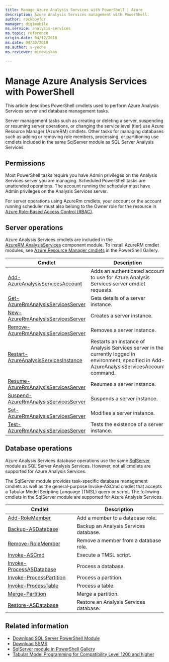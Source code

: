 ```yaml
---
title: Manage Azure Analysis Services with PowerShell | Azure
description: Azure Analysis Services management with PowerShell.
author: rockboyfor
manager: digimobile
ms.service: analysis-services
ms.topic: reference
origin.date: 04/12/2018
ms.date: 04/30/2018
ms.author: v-yeche
ms.reviewer: minewiskan

---
```


# Manage Azure Analysis Services with PowerShell

This article describes PowerShell cmdlets used to perform Azure Analysis Services server and database management tasks. 

Server management tasks such as creating or deleting a server, suspending or resuming server operations, or changing the service level (tier) use Azure Resource Manager (AzureRM) cmdlets. Other tasks for managing databases such as adding or removing role members, processing, or partitioning use cmdlets included in the same SqlServer module as SQL Server Analysis Services.

## Permissions
Most PowerShell tasks require you have Admin privileges on the Analysis Services server you are managing. Scheduled PowerShell tasks are unattended operations. The account running the scheduler must have Admin privileges on the Analysis Services server. 

For server operations using AzureRm cmdlets, your account or the account running scheduler must also belong to the Owner role for the resource in [Azure Role-Based Access Control (RBAC)](https://docs.microsoft.com/zh-cn/azure/role-based-access-control/overview). 

## Server operations 
Azure Analysis Services cmdlets are included in the [AzureRM.AnalysisServices](https://www.powershellgallery.com/packages/AzureRM.AnalysisServices) component module. To install AzureRM cmdlet modules, see [Azure Resource Manager cmdlets](https://docs.microsoft.com/powershell/azure/overview) in the PowerShell Gallery.

|Cmdlet|Description| 
|------------|-----------------| 
|[Add-AzureAnalysisServicesAccount](https://docs.microsoft.com/powershell/module/azurerm.analysisservices/add-azureanalysisservicesaccount)|Adds an authenticated account to use for Azure Analysis Services server cmdlet requests.| 
|[Get-AzureRmAnalysisServicesServer](https://docs.microsoft.com/powershell/module/azurerm.analysisservices/get-azurermanalysisservicesserver)|Gets details of a server instance.|  
|[New-AzureRmAnalysisServicesServer](https://docs.microsoft.com/powershell/module/azurerm.analysisservices/new-azurermanalysisservicesserver)|Creates a server instance.|   
|[Remove-AzureRmAnalysisServicesServer](https://docs.microsoft.com/powershell/module/azurerm.analysisservices/remove-azurermanalysisservicesserver)|Removes a server instance.|  
|[Restart-AzureAnalysisServicesInstance](https://docs.microsoft.com/powershell/module/azurerm.analysisservices/restart-azureanalysisservicesinstance)|Restarts an instance of Analysis Services server in the currently logged in environment; specified in Add-AzureAnalysisServicesAccount command.|  
|[Resume-AzureRmAnalysisServicesServer](https://docs.microsoft.com/powershell/module/azurerm.analysisservices/resume-azurermanalysisservicesserver)|Resumes a server instance.|  
|[Suspend-AzureRmAnalysisServicesServer](https://docs.microsoft.com/powershell/module/azurerm.analysisservices/suspend-azurermanalysisservicesserver)|Suspends a server instance.| 
|[Set-AzureRmAnalysisServicesServer](https://docs.microsoft.com/powershell/module/azurerm.analysisservices/set-azurermanalysisservicesserver)|Modifies a server instance.|   
|[Test-AzureRmAnalysisServicesServer](https://docs.microsoft.com/powershell/module/azurerm.analysisservices/test-azurermanalysisservicesserver)|Tests the existence of a server  instance.| 

## Database operations

Azure Analysis Services database operations use the same [SqlServer](https://www.powershellgallery.com/packages/SqlServer) module as SQL Server Analysis Services. However, not all cmdlets are supported for Azure Analysis Services. 

The SqlServer module provides task-specific database management cmdlets as well as the general-purpose Invoke-ASCmd cmdlet that accepts a Tabular Model Scripting Language (TMSL) query or script. The following cmdlets in the SqlServer module are supported for Azure Analysis Services.

|Cmdlet|Description|
|------------|-----------------| 
|[Add-RoleMember](https://msdn.microsoft.com/library/hh510167.aspx)|Add a member to a database role.| 
|[Backup-ASDatabase](https://docs.microsoft.com/sql/analysis-services/powershell/backup-asdatabase-cmdlet)|Backup an Analysis Services database.|  
|[Remove-RoleMember](https://msdn.microsoft.com/library/hh510173.aspx)|Remove a member from a database role.|   
|[Invoke-ASCmd](https://msdn.microsoft.com/library/hh479579.aspx)|Execute a TMSL script.|
|[Invoke-ProcessASDatabase](https://msdn.microsoft.com/library/mt651773.aspx)|Process a database.|  
|[Invoke-ProcessPartition](https://msdn.microsoft.com/library/hh510164.aspx)|Process a partition.| 
|[Invoke-ProcessTable](https://msdn.microsoft.com/library/mt651774.aspx)|Process a table.|  
|[Merge-Partition](https://msdn.microsoft.com/library/hh479576.aspx)|Merge a partition.|  
|[Restore-ASDatabase](https://docs.microsoft.com/sql/analysis-services/powershell/restore-asdatabase-cmdlet)|Restore an Analysis Services database.| 

## Related information

* [Download SQL Server PowerShell Module](https://docs.microsoft.com/sql/ssms/download-sql-server-ps-module)   
* [Download SSMS](https://docs.microsoft.com/sql/ssms/download-sql-server-management-studio-ssms)   
* [SqlServer module in PowerShell Gallery](https://www.powershellgallery.com/packages/SqlServer)    
* [Tabular Model Programming for Compatibility Level 1200 and higher](https://msdn.microsoft.com/library/mt712541.aspx)

<!--Update_Description:Update meta propreties, update link -->